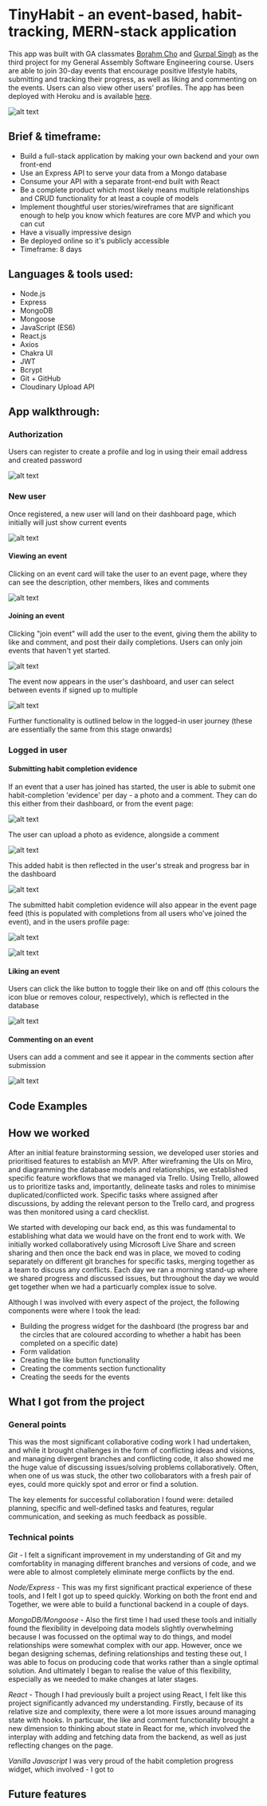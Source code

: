 TinyHabit - an event-based, habit-tracking, MERN-stack application 
======
This app was built with GA classmates [Borahm Cho](https://github.com/Borahm) and [Gurpal Singh](https://github.com/thisisgurpal) as the third project for my General Assembly Software Engineering course.
Users are able to join 30-day events that encourage positive lifestyle habits, submitting and tracking their progress, as well as liking and commenting on the events. Users can also view other users' profiles.
The app has been deployed with Heroku and is available [here](https://social-habit-tracker.herokuapp.com/).

![alt text](https://res.cloudinary.com/di7ndofao/image/upload/v1648038357/Habit_tracker_app/Screenshot_2022-03-23_at_12.25.26_wwbg8s.png "App homepage")

Brief & timeframe:
------
* Build a full-stack application by making your own backend and your own front-end
* Use an Express API to serve your data from a Mongo database
* Consume your API with a separate front-end built with React
* Be a complete product which most likely means multiple relationships and CRUD functionality for at least a couple of models
* Implement thoughtful user stories/wireframes that are significant enough to help you know which features are core MVP and which you can cut
* Have a visually impressive design
* Be deployed online so it's publicly accessible
* Timeframe: 8 days

Languages & tools used:
------
* Node.js
* Express
* MongoDB
* Mongoose
* JavaScript (ES6)
* React.js
* Axios
* Chakra UI
* JWT
* Bcrypt
* Git + GitHub
* Cloudinary Upload API

App walkthrough:
------
### Authorization
Users can register to create a profile and log in using their email address and created password

![alt text](https://res.cloudinary.com/di7ndofao/image/upload/v1648045971/Habit_tracker_app/Auth_yjdgdq.png "Reg/login form")

### New user
Once registered, a new user will land on their dashboard page, which initially will just show current events

![alt text](https://res.cloudinary.com/di7ndofao/image/upload/v1648046654/Habit_tracker_app/Screenshot_2022-03-23_at_14.43.58_ndrr6n.png "New user dashboard")

#### Viewing an event
Clicking on an event card will take the user to an event page, where they can see the description, other members, likes and comments

![alt text](https://res.cloudinary.com/di7ndofao/image/upload/v1648046818/Habit_tracker_app/Screenshot_2022-03-23_at_14.44.31_vexbhr.png "event page")

#### Joining an event
Clicking "join event" will add the user to the event, giving them the ability to like and comment, and post their daily completions. Users can only join events that haven't yet started.

![alt text](https://res.cloudinary.com/di7ndofao/image/upload/v1648046818/Habit_tracker_app/Screenshot_2022-03-23_at_14.44.42_lv09kp.png "Join event")

The event now appears in the user's dashboard, and user can select between events if signed up to multiple

![alt text](https://res.cloudinary.com/di7ndofao/image/upload/v1648046818/Habit_tracker_app/Screenshot_2022-03-23_at_14.46.46_s5kalh.png "Joined event dashboard")

Further functionality is outlined below in the logged-in user journey (these are essentially the same from this stage onwards)

### Logged in user
#### Submitting habit completion evidence
If an event that a user has joined has started, the user is able to submit one habit-completion 'evidence' per day - a photo and a comment. They can do this either from their dashboard, or from the event page:

![alt text](https://res.cloudinary.com/di7ndofao/image/upload/v1648047552/Habit_tracker_app/Screenshot_2022-03-23_at_14.58.59_ecremi.png "Add habit completion button")

The user can upload a photo as evidence, alongside a comment

![alt text](https://res.cloudinary.com/di7ndofao/image/upload/v1648046019/Habit_tracker_app/Screenshot_2022-03-23_at_14.19.41_re1ry2.png "Add habit completion")

This added habit is then reflected in the user's streak and progress bar in the dashboard

![alt text](https://res.cloudinary.com/di7ndofao/image/upload/v1648047741/Habit_tracker_app/Screenshot_2022-03-23_at_15.02.10_yigcwh.png "Streak and progress")

The submitted habit completion evidence will also appear in the event page feed (this is populated with completions from all users who've joined the event), and in the users profile page:

![alt text](https://res.cloudinary.com/di7ndofao/image/upload/v1648046019/Habit_tracker_app/Screenshot_2022-03-23_at_14.28.27_ni5re9.png "Habit completion event")

![alt text](https://res.cloudinary.com/di7ndofao/image/upload/v1648046019/Habit_tracker_app/Screenshot_2022-03-23_at_14.28.17_tsn4mi.png "Habit profile")

#### Liking an event
Users can click the like button to toggle their like on and off (this colours the icon blue or removes colour, respectively), which is reflected in the database

![alt text](https://res.cloudinary.com/di7ndofao/image/upload/v1648046019/Habit_tracker_app/Screenshot_2022-03-23_at_14.29.33_vtg8ja.png "Event like")

#### Commenting on an event
Users can add a comment and see it appear in the comments section after submission

![alt text](https://res.cloudinary.com/di7ndofao/image/upload/v1648046162/Habit_tracker_app/Comment_cjk8xi.png "Event comment")

Code Examples
------

How we worked
------
After an initial feature brainstorming session, we developed user stories and prioritised features to establish an MVP. After wireframing the UIs on Miro, and diagramming the database models and relationships, we established specific feature workflows that we managed via Trello. Using Trello, allowed us to prioritize tasks and, importantly, delineate tasks and roles to minimise duplicated/conflicted work. Specific tasks where assigned after discussions, by adding the relevant person to the Trello card, and progress was then monitored using a card checklist. 

We started with developing our back end, as this was fundamental to establishing what data we would have on the front end to work with. We initially worked collaboratively using Microsoft Live Share and screen sharing and then once the back end was in place, we moved to coding separately on different git branches for specific tasks, merging together as a team to discuss any conflicts. Each day we ran a morning stand-up where we shared progress and discussed issues, but throughout the day we would get together when we had a particuarly complex issue to solve.

Although I was involved with every aspect of the project, the following components were where I took the lead:

* Building the progress widget for the dashboard (the progress bar and the circles that are coloured according to whether a habit has been completed on a specific date)
* Form validation
* Creating the like button functionality
* Creating the comments section functionality
* Creating the seeds for the events

What I got from the project
------
### General points
This was the most significant collaborative coding work I had undertaken, and while it brought challenges in the form of conflicting ideas and visions, and managing divergent branches and conflicting code, it also showed me the huge value of discussing issues/solving problems collaboratively. Often, when one of us was stuck, the other two collobarators with a fresh pair of eyes, could more quickly spot and error or find a solution. 

The key elements for successful collaboration I found were: detailed planning, specific and well-defined tasks and features, regular communication, and seeking as much feedback as possible.

### Technical points
*Git* - I felt a significant improvement in my understanding of Git and my comfortablity in managing different branches and versions of code, and we were able to almost completely eliminate merge conflicts by the end.

*Node/Express* - This was my first significant practical experience of these tools, and I felt I got up to speed quickly. Working on both the front end and  Together, we were able to build a functional backend in a couple of days. 

*MongoDB/Mongoose* - Also the first time I had used these tools and initially found the flexibility in develpoing data models slightly overwhelming because I was focussed on the optimal way to do things, and model relationships were somewhat complex with our app. However, once we began designing schemas, defining relationships and testing these out, I was able to focus on producing code that works rather than a single optimal solution. And ultimately I began to realise the value of this flexibility, especially as we needed to make changes at later stages.

*React* - Though I had previously built a project using React, I felt like this project significantly advanced my understanding. Firstly, because of its relative size and complexity, there were a lot more issues around managing state with hooks. In particuar, the like and comment functionality brought a new dimension to thinking about state in React for me, which involved the interplay with adding and fetching data from the backend, as well as just reflecting changes on the page.

*Vanilla Javascript*
I was very proud of the habit completion progress widget, which involved - I got to 

Future features
------




